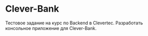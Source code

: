 # Clever-Bank
Тестовое задание на курс по Backend в Clevertec. Разработать консольное приложение для Clever-Bank.
